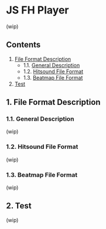 # JS FH Player

(wip)

## Contents
1. [File Format Description](#1-file-format-description)
   * 1.1. [General Description](#11-general-description)
   * 1.2. [Hitsound File Format](#12-hitsound-file-format)
   * 1.3. [Beatmap File Format](#13-beatmap-file-format)
1. [Test](#2-test)

## 1. File Format Description

### 1.1. General Description

(wip)

### 1.2. Hitsound File Format

(wip)

### 1.3. Beatmap File Format

(wip)

## 2. Test

(wip)
